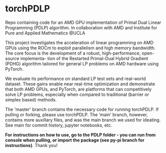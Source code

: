# torchPDLP
Repo containing code for an AMD GPU implementation of Primal Dual Linear Programming (PDLP) algorithm. In collaboration with AMD and Institute for Pure and Applied Mathematics @UCLA

This project investigates the acceleration of linear programming on AMD GPUs using the ROCm to exploit parallelism and high memory bandwidth. The core focus is the development of a robust, high-performance, open-source implementa-
tion of the Restarted Primal-Dual Hybrid Gradient (PDHG) algorithm tailored for general LP problems on AMD hardware using PyTorch. 

We evaluate its performance on standard LP test sets and real-world dataset. These gains enable near real-time optimization and demonstrate that both AMD GPUs, and PyTorch, are platforms that can competitively solve LP problems, especially when compared to traditional (barrier or simplex based) methods.

The 'master' branch contains the necessary code for running torchPDLP. If pulling or forking, please use torchPDLP. The 'main' branch, however, contains more auxillary files, and was the main branch we used for ideating. See main for commit history, jupyter notebooks, etc.

**For instructions on how to use, go to the PDLP folder - you can run from console when pulling, or import the package (see py-pi branch for instructions)**. Thank you!
